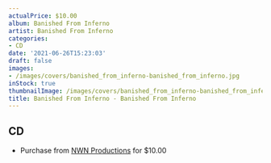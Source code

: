 ```yaml
---
actualPrice: $10.00
album: Banished From Inferno
artist: Banished From Inferno
categories:
- CD
date: '2021-06-26T15:23:03'
draft: false
images:
- /images/covers/banished_from_inferno-banished_from_inferno.jpg
inStock: true
thumbnailImage: /images/covers/banished_from_inferno-banished_from_inferno-thumb.jpg
title: Banished From Inferno - Banished From Inferno
---
```


## CD
* Purchase from [NWN Productions](http://shop.nwnprod.com/index.php?route=product/product&path=93&product_id=12630&sort=pd.name&order=ASC) for $10.00
